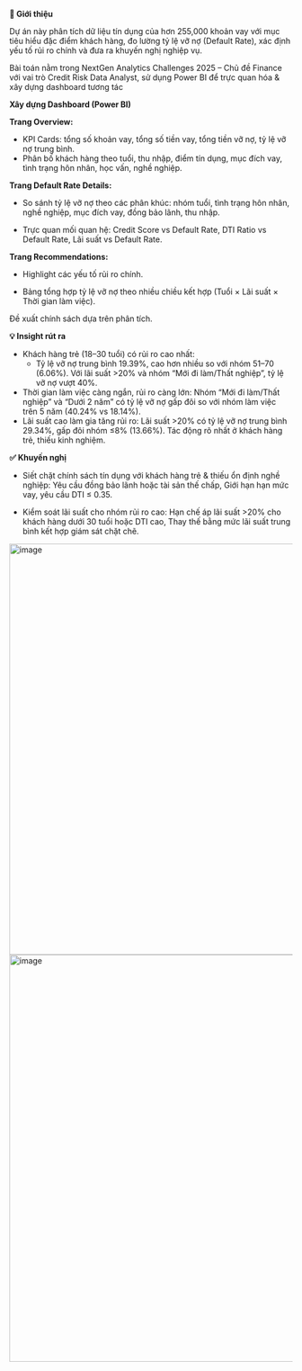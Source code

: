 **👀 Giới thiệu**

Dự án này phân tích dữ liệu tín dụng của hơn 255,000 khoản vay với mục tiêu hiểu đặc điểm khách hàng, đo lường tỷ lệ vỡ nợ (Default Rate), xác định yếu tố rủi ro chính và đưa ra khuyến nghị nghiệp vụ.

Bài toán nằm trong NextGen Analytics Challenges 2025 – Chủ đề Finance với vai trò Credit Risk Data Analyst, sử dụng Power BI để trực quan hóa & xây dựng dashboard tương tác

**Xây dựng Dashboard (Power BI)**

**Trang Overview:**

- KPI Cards: tổng số khoản vay, tổng số tiền vay, tổng tiền vỡ nợ, tỷ lệ vỡ nợ trung bình.
- Phân bố khách hàng theo tuổi, thu nhập, điểm tín dụng, mục đích vay, tình trạng hôn nhân, học vấn, nghề nghiệp.

**Trang Default Rate Details:**

- So sánh tỷ lệ vỡ nợ theo các phân khúc: nhóm tuổi, tình trạng hôn nhân, nghề nghiệp, mục đích vay, đồng bảo lãnh, thu nhập.

- Trực quan mối quan hệ: Credit Score vs Default Rate, DTI Ratio vs Default Rate, Lãi suất vs Default Rate.

**Trang Recommendations:**

- Highlight các yếu tố rủi ro chính.

- Bảng tổng hợp tỷ lệ vỡ nợ theo nhiều chiều kết hợp (Tuổi × Lãi suất × Thời gian làm việc).

Đề xuất chính sách dựa trên phân tích.

**💡 Insight rút ra**

- Khách hàng trẻ (18–30 tuổi) có rủi ro cao nhất:
  - Tỷ lệ vỡ nợ trung bình 19.39%, cao hơn nhiều so với nhóm 51–70 (6.06%). Với lãi suất >20% và nhóm “Mới đi làm/Thất nghiệp”, tỷ lệ vỡ nợ vượt 40%.
- Thời gian làm việc càng ngắn, rủi ro càng lớn: Nhóm “Mới đi làm/Thất nghiệp” và “Dưới 2 năm” có tỷ lệ vỡ nợ gấp đôi so với nhóm làm việc trên 5 năm (40.24% vs 18.14%).
- Lãi suất cao làm gia tăng rủi ro: Lãi suất >20% có tỷ lệ vỡ nợ trung bình 29.34%, gấp đôi nhóm ≤8% (13.66%). Tác động rõ nhất ở khách hàng trẻ, thiếu kinh nghiệm.

**✅ Khuyến nghị**
- Siết chặt chính sách tín dụng với khách hàng trẻ & thiếu ổn định nghề nghiệp: Yêu cầu đồng bảo lãnh hoặc tài sản thế chấp, Giới hạn hạn mức vay, yêu cầu DTI ≤ 0.35.

- Kiểm soát lãi suất cho nhóm rủi ro cao: Hạn chế áp lãi suất >20% cho khách hàng dưới 30 tuổi hoặc DTI cao, Thay thế bằng mức lãi suất trung bình kết hợp giám sát chặt chẽ.
<img width="1287" height="731" alt="image" src="https://github.com/user-attachments/assets/4d848c48-eb13-4f87-bb50-921f0cf54f2e" />

<img width="1291" height="724" alt="image" src="https://github.com/user-attachments/assets/744dda59-9232-4219-8754-be29ab984c69" />

